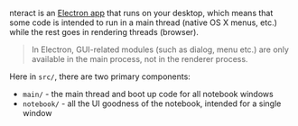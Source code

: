 nteract is an [Electron app](https://github.com/atom/electron) that runs on your
desktop, which means that some code is intended to run in a main thread (native OS X menus, etc.)
while the rest goes in rendering threads (browser).

> In Electron, GUI-related modules (such as dialog, menu etc.) are only available in the main process, not in the renderer process.

Here in `src/`, there are two primary components:

* `main/` - the main thread and boot up code for all notebook windows
* `notebook/` - all the UI goodness of the notebook, intended for a single window
